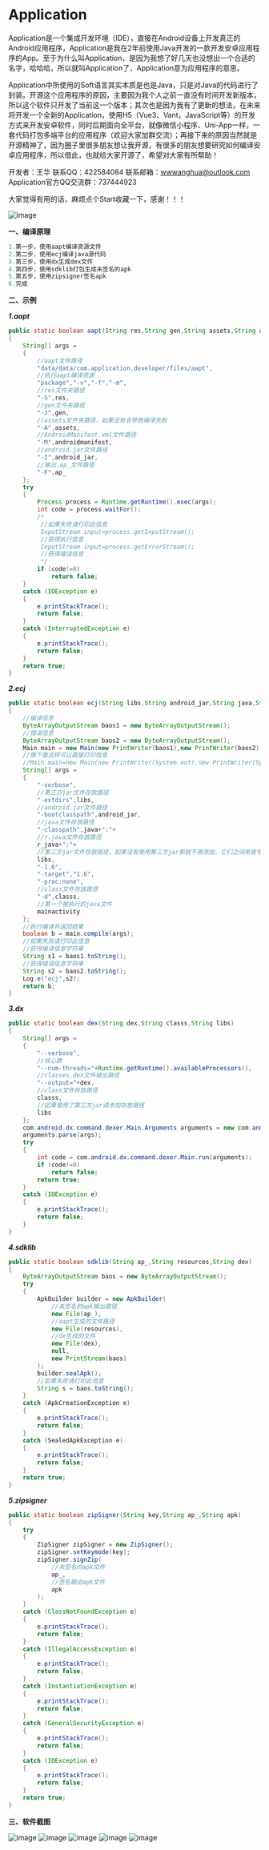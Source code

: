 # Application

Application是一个集成开发环境（IDE），直接在Android设备上开发真正的Android应用程序，Application是我在2年前使用Java开发的一款开发安卓应用程序的App。至于为什么叫Application，是因为我想了好几天也没想出一个合适的名字，哈哈哈，所以就叫Application了，Application意为应用程序的意思。

Application中所使用的Soft语言其实本质是也是Java，只是对Java的代码进行了封装。开源这个应用程序的原因，主要因为我个人之前一直没有时间开发新版本，所以这个软件只开发了当前这一个版本；其次也是因为我有了更新的想法，在未来将开发一个全新的Application，使用H5（Vue3、Vant，JavaScript等）的开发方式来开发安卓软件，同时后期面向全平台，就像微信小程序、Uni-App一样，一套代码打包多端平台的应用程序（欢迎大家加群交流）；再接下来的原因当然就是开源精神了，因为圈子里很多朋友想让我开源，有很多的朋友想要研究如何编译安卓应用程序，所以借此，也就给大家开源了，希望对大家有所帮助！

开发者：王华
联系QQ：422584084
联系邮箱：wwwanghua@outlook.com
Application官方QQ交流群：737444923

大家觉得有用的话，麻烦点个Start收藏一下，感谢！！！

![image](https://user-images.githubusercontent.com/86884357/167345237-5b9c96ba-b0a9-4829-a5a0-83f9f6f4576c.png)

**一、编译原理**

```java
1.第一步，使用aapt编译资源文件
2.第二步，使用ecj编译java源代码
3.第三步，使用dx生成dex文件
4.第四步，使用sdklib打包生成未签名的apk
5.第五步，使用zipsigner签名apk
6.完成
```

**二、示例**

***1.aapt***

```java
public static boolean aapt(String res,String gen,String assets,String androidmanifest,String android_jar,String ap_)
{
    String[] args = 
    {
        //aapt文件路径
        "data/data/com.application.developer/files/aapt",
        //执行aapt编译资源
        "package","-v","-f","-m",
        //res文件夹路径
        "-S",res,
        //gen文件夹路径
        "-J",gen,
        //assets文件夹路径，如果没有会导致编译失败
        "-A",assets,
        //AndroidManifest.xml文件路径
        "-M",androidmanifest,
        //android.jar文件路径
        "-I",android_jar,
        //输出.ap_文件路径
        "-F",ap_
    };
    try
    {
        Process process = Runtime.getRuntime().exec(args);
        int code = process.waitFor();
        /*
         //如果失败请打印此信息
         InputStream input=process.getInputStream(); 
         //获得执行信息
         InputStream input=process.getErrorStream(); 
         //获得错误信息
         */
        if (code!=0)
            return false;
    }
    catch (IOException e)
    {
        e.printStackTrace();
        return false;
    }
    catch (InterruptedException e)
    {
        e.printStackTrace();
        return false;
    }
    return true;
}
```

***2.ecj***

```java
public static boolean ecj(String libs,String android_jar,String java,String r_java,String classs,String mainactivity)
{
    //编译信息
    ByteArrayOutputStream baos1 = new ByteArrayOutputStream();
    //错误信息
    ByteArrayOutputStream baos2 = new ByteArrayOutputStream();
    Main main = new Main(new PrintWriter(baos1),new PrintWriter(baos2),false,null,null);
    //像下面这样可以直接打印信息
    //Main main=new Main(new PrintWriter(System.out),new PrintWriter(System.err),false,null,null);
    String[] args =
    {
        "-verbose",
        //第三方jar文件存放路径
        "-extdirs",libs,
        //android.jar文件路径
        "-bootclasspath",android_jar,
        //java文件存放路径
        "-classpath",java+":"+
        //r.java文件存放路径
        r_java+":"+
        //第三方jar文件存放路径，如果没有使用第三方jar那就不用添加，它们之间用冒号隔开
        libs,
        "-1.6",
        "-target","1.6",
        "-proc:none",
        //class文件存放路径
        "-d",classs,
        //第一个被执行的java文件
        mainactivity
    };
    //执行编译并返回结果
    boolean b = main.compile(args);
    //如果失败请打印此信息
    //获得编译信息字符串
    String s1 = baos1.toString();
    //获得错误信息字符串
    String s2 = baos2.toString();
    Log.e("ecj",s2);
    return b;
}
```

***3.dx***

```java
public static boolean dex(String dex,String classs,String libs)
{
    String[] args =
    {
        "--verbose",
        //核心数
        "--num-threads="+Runtime.getRuntime().availableProcessors(),
        //classes.dex文件输出路径
        "--output="+dex,
        //class文件存放路径
        classs,
        //如果使用了第三方jar请添加存放路径
        libs
    };
    com.android.dx.command.dexer.Main.Arguments arguments = new com.android.dx.command.dexer.Main.Arguments();
    arguments.parse(args);
    try
    {
        int code = com.android.dx.command.dexer.Main.run(arguments);
        if (code!=0)
            return false;
        return true;
    }
    catch (IOException e)
    {
        e.printStackTrace();
        return false;
    }
}
```

***4.sdklib***

```java
public static boolean sdklib(String ap_,String resources,String dex)
{
    ByteArrayOutputStream baos = new ByteArrayOutputStream();
    try
    {
        ApkBuilder builder = new ApkBuilder(
            //未签名的apk输出路径
            new File(ap_),
            //aapt生成的文件路径
            new File(resources),
            //dx生成的文件
            new File(dex),
            null,
            new PrintStream(baos)
        );
        builder.sealApk();
        //如果失败请打印此信息
        String s = baos.toString();
    }
    catch (ApkCreationException e)
    {
        e.printStackTrace();
        return false;
    }
    catch (SealedApkException e)
    {
        e.printStackTrace();
        return false;
    }
    return true;
}
```

***5.zipsigner***

```java
public static boolean zipSigner(String key,String ap_,String apk)
{
    try
    {
        ZipSigner zipSigner = new ZipSigner();
        zipSigner.setKeymode(key);
        zipSigner.signZip(
            //未签名的apk文件
            ap_,
            //签名输出apk文件
            apk
        );
    }
    catch (ClassNotFoundException e)
    {
        e.printStackTrace();
        return false;
    }
    catch (IllegalAccessException e)
    {
        e.printStackTrace();
        return false;
    }
    catch (InstantiationException e)
    {
        e.printStackTrace();
        return false;
    }
    catch (GeneralSecurityException e)
    {
        e.printStackTrace();
        return false;
    }
    catch (IOException e)
    {
        e.printStackTrace();
        return false;
    }
    return true;
}
```
**三、软件截图**

![image](https://user-images.githubusercontent.com/86884357/167344439-074da40b-fe98-4061-816a-26d267d86e3f.png)
![image](https://user-images.githubusercontent.com/86884357/167344459-02f74b8a-8a42-4d6d-a1f5-2256012472c5.png)
![image](https://user-images.githubusercontent.com/86884357/167344490-7052f6ed-bddc-45b6-897e-af18173686dc.png)
![image](https://user-images.githubusercontent.com/86884357/167344504-dec65c1a-8b0e-4fb8-845e-53db671857c1.png)
![image](https://user-images.githubusercontent.com/86884357/167344519-795a2539-f68b-4cd2-85cb-db16ab48274d.png)





